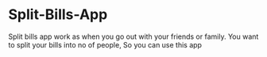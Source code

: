 # Split-Bills-App
Split bills app work as when you go out with your friends or family. You want to split your bills into no of people, So you can use this app
